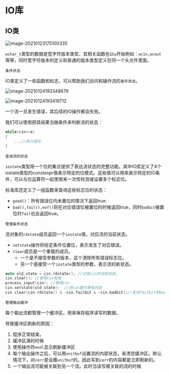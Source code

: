 # IO库

## IO类

![image-20210123175100335](IO库.assets/image-20210123175100335.png)

`wchar_t`类型的数据是宽字符版本类型，其相关函数也以`w`开始例如：`wcin,wcout`等等，同时宽字符版本的定义和普通的版本类型定义在同一个头文件里面。

`条件状态`

IO类定义了一些函数和标志，可以帮助我们访问和操作流的`条件状态`。

![image-20210124193348679](IO库.assets/image-20210124193348679.png)

![image-20210124193419712](IO库.assets/image-20210124193419712.png)

一个流一旦发生错误，其后续的IO操作都会失败。

我们可以使用把其结果当做条件来判断流的状态：

~~~c
while(cin>>a)
{
	...//执行语句
}
~~~

`查询流的状态`

`iostate`类型用一个位的集合提供了表达流状态的完整功能。其中IO库定义了4个iostate类型的constexpr值表示特定的位模式。这些值可以用来表示特定的IO条件，可以与位运算符一起使用来一次性检测或设置多个标志位。

标准库还定义了一组函数来查询这些标志位的状态：

* `good()`：所有错误位均未置位的情况下返回true.
* `bad(),fail(),eof()`则在对应错误位被置位的时候返回true，同时`badbit`被置位时`fail`也会返回true。

`管理条件状态`

流对象的`rdstate`成员返回一个`iostate`值，对应流的当前状态。

* `setstate`操作将给定条件位置位，表示发生了对应错误。
* `clear`成员是一个重载的成员。
  * 一个是不接受参数的版本，这个清除所有错误标志位。
  * 另一个是接受一个`iostate`类型的参数，表示流的新状态。

~~~c++
auto old_state = cin.rdstate(); //记住cin的当前状态。
cin.clear(); //使得cin有效
process_input(cin); //使用cin
cin.setstate(old_state);  //将cin置为原有状态
cin.clear(cin.rdstate() & ~cin.failbit & ~cin.badbit);//复位failbit和badbit，但保持其他标志位不变
~~~

`管理输出缓冲`

每个输出流都管理一个缓冲区。用来保存程序读写的数据。

导致缓冲区刷新的原因：

1. 程序正常结束。
2. 缓冲区满的时候
3. 使用操作符`endl`显示刷新缓冲区
4. 每个输出操作之后，可以用`unitbuf`设置流的内部状态，来清空缓冲区。默认情况下，对`cerr`是设置`unitbuf`的，因此写到`cerr`的内容都是立即刷新的。
5. 一个输出流可能被关联到另一个流。此时当读写被关联的流的时候















